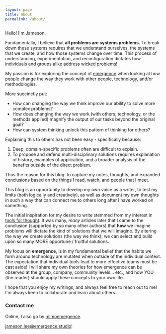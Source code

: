 ```yaml
---
layout: page
title: About
permalink: /about/
---
```


Hello! I'm Jameson.

Fundamentally, I believe that **all problems are systems problems.** To break down these systems requires that we understand ourselves, the systems that we create, and how those systems change over time. This process of understanding, experimentation, and reconfiguration dictates how individuals and groups alike address [wicked problems](https://en.wikipedia.org/wiki/Wicked_problem)!

My passion is for exploring the concept of [emergence](https://en.wikipedia.org/wiki/Emergence) when looking at how people change the way they work with other people, technology, and/or methodologies.

More succinctly put:
 - How can changing the way we think improve our ability to solve more complex problems?
 - How does changing the way we work (with others, technology, or the methods applied) magnify the output of our tasks beyond the original goal?
 - How can system thinking unlock this pattern of thinking for others?

Explaining this to others has not been easy - specifically because:  
 1. Deep, domain-specific problems often are difficult to explain.
 2. To propose and defend multi-disciplinary solutions requires explanation of history, examples of application, and a broader analysis of the benefits outside of the direct problem.

Thus the reason for this blog: to capture my notes, thoughts, and expanded conclusions based on the things I read, watch, and people that I meet.

This blog is an opportunity to develop my own voice as a writer, to test my limits (both logically and creatively), as well as document my own thoughts in such a way that can connect me to others long after I have worked on something.

The initial inspiration for my desire to write stemmed from my interest in [tools for thought](https://numinous.productions/ttft/). It was many, _many_ articles later that I came to the conclusion (supported by so many other authors) that **how** we imagine problems will dictate the kind of solutions that we will imagine. By altering the way we create solutions (the way we think), we can select and build upon so many MORE opportune / fruitful solutions.

My focus on **emergence**, is in my fundamental belief that the habits we form around technology are mutated when outside of the individual context. The expectation that individual tools lead to more effective teams must be cast aside! I will share my own theories for how emergence can be observed at the group, company, community levels... etc., and how YOU (the reader) should apply these concepts to your own life.

I hope that you enjoy my writings, and always feel free to reach out to me! I'm always keen to collaborate and learn about others.

### Contact me

Online, I also go by [mimoemergence](https://twitter.com/mimoemergence).

[jameson.lee@emergence.studio](mailto:jameson.lee@emergence.studio)!
